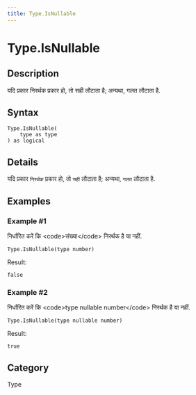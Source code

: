 ```yaml
---
title: Type.IsNullable
---
```


# Type.IsNullable


## Description

यदि प्रकार निरर्थक प्रकार हो, तो सही लौटाता है; अन्‍यथा, गलत लौटाता है.


## Syntax

```powerquery
Type.IsNullable(
    type as type
) as logical
```


## Details

यदि प्रकार <code>निरर्थक</code> प्रकार हो, तो <code>सही</code> लौटाता है; अन्‍यथा, <code>गलत</code> लौटाता है.


## Examples

### Example #1 
निर्धारित करें कि &lt;code&gt;संख्‍या&lt;/code&gt; निरर्थक है या नहीं.
```powerquery
Type.IsNullable(type number)
```

Result: 
```powerquery
false
```


### Example #2 
निर्धारित करें कि &lt;code&gt;type nullable number&lt;/code&gt; निरर्थक है या नहीं.
```powerquery
Type.IsNullable(type nullable number)
```

Result: 
```powerquery
true
```




## Category
Type
